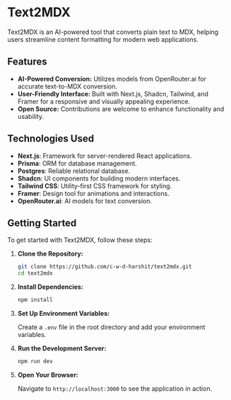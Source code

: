 # Text2MDX

Text2MDX is an AI-powered tool that converts plain text to MDX, helping users streamline content formatting for modern web applications.

## Features

- **AI-Powered Conversion:** Utilizes models from OpenRouter.ai for accurate text-to-MDX conversion.
- **User-Friendly Interface:** Built with Next.js, Shadcn, Tailwind, and Framer for a responsive and visually appealing experience.
- **Open Source:** Contributions are welcome to enhance functionality and usability.

## Technologies Used

- **Next.js**: Framework for server-rendered React applications.
- **Prisma**: ORM for database management.
- **Postgres**: Reliable relational database.
- **Shadcn**: UI components for building modern interfaces.
- **Tailwind CSS**: Utility-first CSS framework for styling.
- **Framer**: Design tool for animations and interactions.
- **OpenRouter.ai**: AI models for text conversion.

## Getting Started

To get started with Text2MDX, follow these steps:

1. **Clone the Repository:**

   ```bash
   git clone https://github.com/c-w-d-harshit/text2mdx.git
   cd text2mdx
   ```

2. **Install Dependencies:**

   ```bash
   npm install
   ```

3. **Set Up Environment Variables:**

   Create a `.env` file in the root directory and add your environment variables.

4. **Run the Development Server:**

   ```bash
   npm run dev
   ```

5. **Open Your Browser:**

   Navigate to `http://localhost:3000` to see the application in action.
